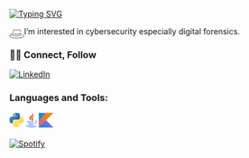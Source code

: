 [![Typing SVG](https://readme-typing-svg.demolab.com/?lines=Hi+there+👋;Welcome+to+my+GitHub+page+😃)](https://git.io/typing-svg) 

<img align="left" alt="hat" width="26px" src="https://raw.githubusercontent.com/Pacuch/Pacuch/master/img/cap.png" />I’m interested in cybersecurity especially digital forensics.
### 🤝🏻 Connect, Follow
[![LinkedIn](https://img.shields.io/badge/LinkedIn-0077B5?style=for-the-badge&logo=linkedin&logoColor=white)](https://www.linkedin.com/in/michalpatz/)
### Languages and Tools:
[<img align="left" alt="Python" width="26px" src="https://raw.githubusercontent.com/Pacuch/Pacuch/master/img/Python-logo-notext.svg.png" />][github]
[<img align="left" alt="Java" width="26px" src="https://raw.githubusercontent.com/Pacuch/Pacuch/master/img/java.svg"/>][github]
[<img align="left" alt="Kotlin" width="26px" src="https://raw.githubusercontent.com/Pacuch/Pacuch/master/img/Kotlin_Icon.svg.png"/>][github]
<br>
##
[![Spotify](https://novatorem.vercel.app/api/spotify?background_color=0d1117&border_color=ffffff)](https://open.spotify.com/user/pacuchh)

[github]: https://github.com/Pacuch
<!--
**Pacuch/Pacuch** is a ✨ _special_ ✨ repository because its `README.md` (this file) appears on your GitHub profile.

Here are some ideas to get you started:

- 🔭 I’m currently working on ...
- 🌱 I’m currently learning ...
- 👯 I’m looking to collaborate on ...
- 🤔 I’m looking for help with ...
- 💬 Ask me about ...
- 📫 How to reach me: ...
- 😄 Pronouns: ...
- ⚡ Fun fact: ...
-->
